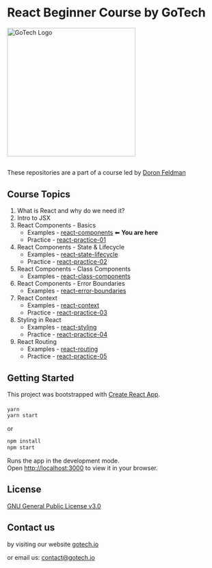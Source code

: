 # React Beginner Course by GoTech
<img src="https://gotech.io/assets/images/common/logo.svg" alt="GoTech Logo" width="300"/>

##
These repositories are a part of a course led by [Doron Feldman](https://github.com/doronfeldman)

## Course Topics
1. What is React and why do we need it?
2. Intro to JSX
3. React Components - Basics
   * Examples - [react-components](https://github.com/gotech-io/react-components) ⬅ **You are here**
   * Practice - [react-practice-01](https://github.com/gotech-io/react-practice-01)
4. React Components - State & Lifecycle
   * Examples - [react-state-lifecycle](https://github.com/gotech-io/react-state-lifecycle)
   * Practice - [react-practice-02](https://github.com/gotech-io/react-practice-02)
5. React Components - Class Components
   * Examples - [react-class-components](https://github.com/gotech-io/react-class-components)
6. React Components - Error Boundaries
   * Examples - [react-error-boundaries](https://github.com/gotech-io/react-error-boundaries)
7. React Context
   * Examples - [react-context](https://github.com/gotech-io/react-context)
   * Practice - [react-practice-03](https://github.com/gotech-io/react-practice-03)
8. Styling in React
   * Examples - [react-styling](https://github.com/gotech-io/react-styling)
   * Practice - [react-practice-04](https://github.com/gotech-io/react-practice-04)
9. React Routing
   * Examples - [react-routing](https://github.com/gotech-io/react-routing)
   * Practice - [react-practice-05](https://github.com/gotech-io/react-practice-05)


## Getting Started
This project was bootstrapped with [Create React App](https://github.com/facebook/create-react-app).

#### 
```sh
yarn
yarn start
```
 or 
 
 ```sh
npm install
npm start
```

Runs the app in the development mode.\
Open [http://localhost:3000](http://localhost:3000) to view it in your browser.

## License
[GNU General Public License v3.0](https://choosealicense.com/licenses/gpl-3.0/)

## Contact us
by visiting our website [gotech.io](https://www.gotech.io/)

or email us: [contact@gotech.io](mailto:contact@gotech.io)